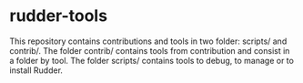 rudder-tools
============

This repository contains contributions and tools in two folder: scripts/ and contrib/.
The folder contrib/ contains tools from contribution and consist in a folder by tool.
The folder scripts/ contains tools to debug, to manage or to install Rudder.
